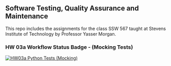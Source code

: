 ## Software Testing, Quality Assurance and Maintenance

This repo includes the assignments for the class SSW 567 taught at Stevens Institute of Technology by Professor Yasser Morgan.

### HW 03a Workflow Status Badge - (Mocking Tests)
[![HW03a Python Tests (Mocking)](https://github.com/IvanFarfan08/SSW567/actions/workflows/python-tests-mocking.yml/badge.svg?branch=HW03a_Mocking)](https://github.com/IvanFarfan08/SSW567/actions/workflows/python-tests-mocking.yml)